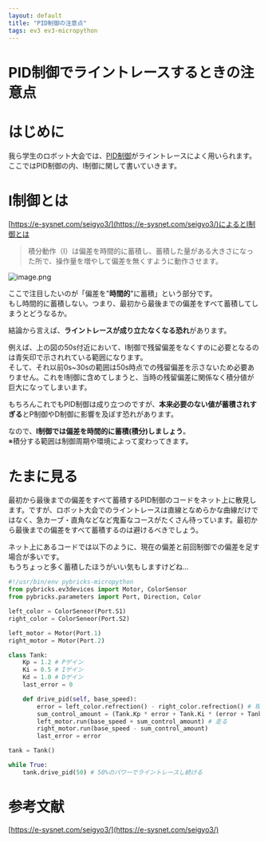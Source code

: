 ```yaml
---
layout: default
title: "PID制御の注意点"
tags: ev3 ev3-micropython
---
```


# PID制御でライントレースするときの注意点

# はじめに
我ら学生のロボット大会では、[PID制御](https://e-sysnet.com/seigyo3/)がライントレースによく用いられます。<br>
ここではPID制御の内、I制御に関して書いていきます。<br>

# I制御とは
[https://e-sysnet.com/seigyo3/](https://e-sysnet.com/seigyo3/)によるとI制御とは<br>
> 積分動作（I）は偏差を時間的に蓄積し、蓄積した量がある大きさになった所で、操作量を増やして偏差を無くすように動作させます。

![image.png](https://qiita-image-store.s3.ap-northeast-1.amazonaws.com/0/2449798/67ab2241-9bea-3329-56af-81cff095a804.png)

ここで注目したいのが「偏差を"**時間的**"に蓄積」という部分です。<br>
もし時間的に蓄積しない。つまり、最初から最後までの偏差をすべて蓄積してしまうとどうなるか。<br>

結論から言えば、**ライントレースが成り立たなくなる恐れ**があります。<br>

例えば、上の図の50s付近において、I制御で残留偏差をなくすのに必要となるのは青矢印で示されれている範囲になります。<br>
そして、それ以前0s~30sの範囲は50s時点での残留偏差を示さないため必要ありません。これをI制御に含めてしまうと、当時の残留偏差に関係なく積分値が巨大になってしまいます。<br>

もちろんこれでもPID制御は成り立つのですが、**本来必要のない値が蓄積されすぎる**とP制御やD制御に影響を及ぼす恐れがあります。<br>

なので、**I制御では偏差を時間的に蓄積(積分)しましょう**。<br>
※積分する範囲は制御周期や環境によって変わってきます。<br>

# たまに見る
最初から最後までの偏差をすべて蓄積するPID制御のコードをネット上に散見します。ですが、ロボット大会でのライントレースは直線となめらかな曲線だけではなく、急カーブ・直角などなど鬼畜なコースがたくさん待っています。最初から最後までの偏差をすべて蓄積するのは避けるべきでしょう。<br>

ネット上にあるコードでは以下のように、現在の偏差と前回制御での偏差を足す場合が多いです。<br>
もうちょっと多く蓄積したほうがいい気もしますけどね…<br>
```pid_control_sample.py
#!/usr/bin/env pybricks-micropython
from pybricks.ev3devices import Motor, ColorSensor
from pybricks.parameters import Port, Direction, Color

left_color = ColorSeneor(Port.S1)
right_color = ColorSeneor(Port.S2)

left_motor = Motor(Port.1)
right_motor = Motor(Port.2)

class Tank:
    Kp = 1.2 # Pゲイン
    Ki = 0.5 # Iゲイン
    Kd = 1.0 # Dゲイン
    last_error = 0

    def drive_pid(self, base_speed):
        error = left_color.refrection() - right_color.refrection() # 現在の偏差を求める
        sum_control_amount = (Tank.Kp * error + Tank.Ki * (error + Tank.last_error) + Tank.Kd * (error - Tank.last_error) # PID制御の操作量を計算
        left_motor.run(base_speed + sum_control_amount) # 走る
        right_motor.run(base_speed - sum_control_amount)
        last_error = error

tank = Tank()

while True:
    tank.drive_pid(50) # 50%のパワーでライントレースし続ける
```

# 参考文献
[https://e-sysnet.com/seigyo3/](https://e-sysnet.com/seigyo3/)
